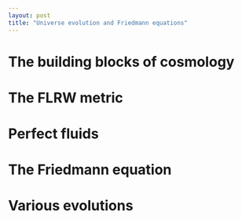```yaml
---
layout: post
title: "Universe evolution and Friedmann equations"
---
```


# The building blocks of cosmology

# The FLRW metric

# Perfect fluids

# The Friedmann equation

# Various evolutions